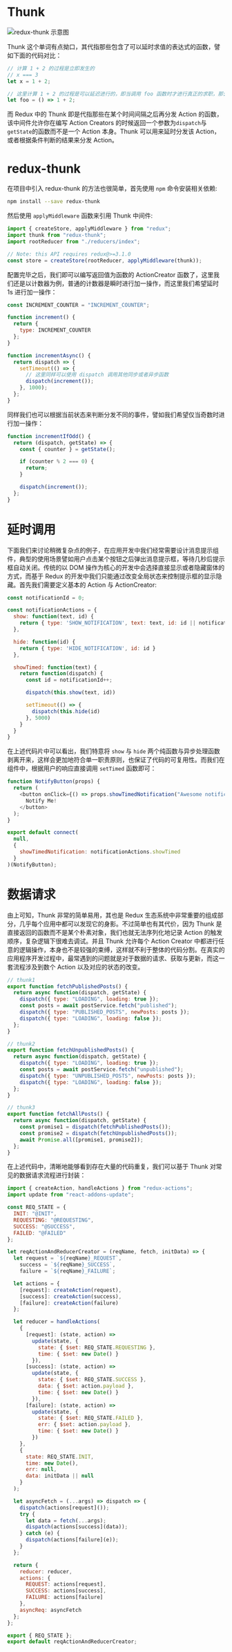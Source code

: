 # Thunk

![redux-thunk 示意图](https://s2.ax1x.com/2019/11/02/KOFQZd.md.png)

Thunk 这个单词有点拗口，其代指那些包含了可以延时求值的表达式的函数，譬如下面的代码对比：

```js
// 计算 1 + 2 的过程是立即发生的
// x === 3
let x = 1 + 2;

// 这里计算 1 + 2 的过程是可以延迟进行的，即当调用 foo 函数时才进行真正的求职，那么 foo 就被称为 thunk
let foo = () => 1 + 2;
```

而 Redux 中的 Thunk 即是代指那些在某个时间间隔之后再分发 Action 的函数，该中间件允许你在编写 Action Creators 的时候返回一个参数为`dispatch`与`getState`的函数而不是一个 Action 本身。Thunk 可以用来延时分发该 Action，或者根据条件判断的结果来分发 Action。

# redux-thunk

在项目中引入 redux-thunk 的方法也很简单，首先使用 `npm` 命令安装相关依赖:

```sh
npm install --save redux-thunk
```

然后使用 `applyMiddleware` 函数来引用 Thunk 中间件:

```js
import { createStore, applyMiddleware } from "redux";
import thunk from "redux-thunk";
import rootReducer from "./reducers/index";

// Note: this API requires redux@>=3.1.0
const store = createStore(rootReducer, applyMiddleware(thunk));
```

配置完毕之后，我们即可以编写返回值为函数的 ActionCreator 函数了，这里我们还是以计数器为例，普通的计数器是瞬时进行加一操作，而这里我们希望延时 1s 进行加一操作：

```js
const INCREMENT_COUNTER = "INCREMENT_COUNTER";

function increment() {
  return {
    type: INCREMENT_COUNTER
  };
}

function incrementAsync() {
  return dispatch => {
    setTimeout(() => {
      // 这里同样可以使用 dispatch 调用其他同步或者异步函数
      dispatch(increment());
    }, 1000);
  };
}
```

同样我们也可以根据当前状态来判断分发不同的事件，譬如我们希望仅当奇数时进行加一操作：

```js
function incrementIfOdd() {
  return (dispatch, getState) => {
    const { counter } = getState();

    if (counter % 2 === 0) {
      return;
    }

    dispatch(increment());
  };
}
```

# 延时调用

下面我们来讨论稍微复杂点的例子，在应用开发中我们经常需要设计消息提示组件，典型的使用场景譬如用户点击某个按钮之后弹出消息提示框，等待几秒后提示框自动关闭。传统的以 DOM 操作为核心的开发中会选择直接显示或者隐藏窗体的方式，而基于 Redux 的开发中我们只能通过改变全局状态来控制提示框的显示隐藏。首先我们需要定义基本的 Action 与 ActionCreator:

```js
const notificationId = 0;

const notificationActions = {
  show: function(text, id) {
    return { type: 'SHOW_NOTIFICATION', text: text, id: id || notificationId++ }
  },

  hide: function(id) {
    return { type: 'HIDE_NOTIFICATION', id: id }
  },

  showTimed: function(text) {
    return function(dispatch) {
      const id = notificationId++;

      dispatch(this.show(text, id))

      setTimeout(() => {
        dispatch(this.hide(id)
      }, 5000)
    }
  }
}
```

在上述代码片中可以看出，我们特意将 `show` 与 `hide` 两个纯函数与异步处理函数剥离开来，这样会更加地符合单一职责原则，也保证了代码的可复用性。而我们在组件中，根据用户的响应直接调用 `setTimed` 函数即可：

```js
function NotifyButton(props) {
  return (
    <button onClick={() => props.showTimedNotification("Awesome notification")}>
      Notify Me!
    </button>
  );
}

export default connect(
  null,
  {
    showTimedNotification: notificationActions.showTimed
  }
)(NotifyButton);
```

# 数据请求

由上可知，Thunk 非常的简单易用，其也是 Redux 生态系统中非常重要的组成部分，几乎每个应用中都可以发现它的身影。不过简单也有其代价，因为 Thunk 是直接返回的函数而不是某个朴素对象，我们也就无法序列化地记录 Action 的触发顺序，复杂逻辑下很难去调试。并且 Thunk 允许每个 Action Creator 中都进行任意的逻辑操作，本身也不是较强的束缚，这样就不利于整体的代码分割。在真实的应用程序开发过程中，最常遇到的问题就是对于数据的请求、获取与更新，而这一套流程涉及到数个 Action 以及对应的状态的改变。

```js
// thunk1
export function fetchPublishedPosts() {
  return async function(dispatch, getState) {
    dispatch({ type: "LOADING", loading: true });
    const posts = await postService.fetch("published");
    dispatch({ type: "PUBLISHED_POSTS", newPosts: posts });
    dispatch({ type: "LOADING", loading: false });
  };
}

// thunk2
export function fetchUnpublishedPosts() {
  return async function(dispatch, getState) {
    dispatch({ type: "LOADING", loading: true });
    const posts = await postService.fetch("unpublished");
    dispatch({ type: "UNPUBLISHED_POSTS", newPosts: posts });
    dispatch({ type: "LOADING", loading: false });
  };
}

// thunk3
export function fetchAllPosts() {
  return async function(dispatch, getState) {
    const promise1 = dispatch(fetchPublishedPosts());
    const promise2 = dispatch(fetchUnpublishedPosts());
    await Promise.all([promise1, promise2]);
  };
}
```

在上述代码中，清晰地能够看到存在大量的代码重复，我们可以基于 Thunk 对常见的数据请求流程进行封装：

```js
import { createAction, handleActions } from "redux-actions";
import update from "react-addons-update";

const REQ_STATE = {
  INIT: "@INIT",
  REQUESTING: "@REQUESTING",
  SUCCESS: "@SUCCESS",
  FAILED: "@FAILED"
};

let reqActionAndReducerCreator = (reqName, fetch, initData) => {
  let request = `${reqName}_REQUEST`,
    success = `${reqName}_SUCCESS`,
    failure = `${reqName}_FAILURE`;

  let actions = {
    [request]: createAction(request),
    [success]: createAction(success),
    [failure]: createAction(failure)
  };

  let reducer = handleActions(
    {
      [request]: (state, action) =>
        update(state, {
          state: { $set: REQ_STATE.REQUESTING },
          time: { $set: new Date() }
        }),
      [success]: (state, action) =>
        update(state, {
          state: { $set: REQ_STATE.SUCCESS },
          data: { $set: action.payload },
          time: { $set: new Date() }
        }),
      [failure]: (state, action) =>
        update(state, {
          state: { $set: REQ_STATE.FAILED },
          err: { $set: action.payload },
          time: { $set: new Date() }
        })
    },
    {
      state: REQ_STATE.INIT,
      time: new Date(),
      err: null,
      data: initData || null
    }
  );

  let asyncFetch = (...args) => dispatch => {
    dispatch(actions[request]());
    try {
      let data = fetch(...args);
      dispatch(actions[success](data));
    } catch (e) {
      dispatch(actions[failure](e));
    }
  };

  return {
    reducer: reducer,
    actions: {
      REQUEST: actions[request],
      SUCCESS: actions[success],
      FAILURE: actions[failure]
    },
    asyncReq: asyncFetch
  };
};

export { REQ_STATE };
export default reqActionAndReducerCreator;
```
